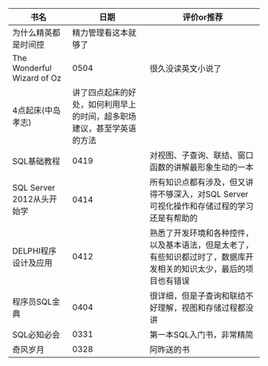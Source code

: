 书名|日期|评价or推荐
--|--|--
为什么精英都是时间控| 精力管理看这本就够了
The Wonderful Wizard of Oz|0504|很久没读英文小说了
4点起床(中岛孝志)|讲了四点起床的好处，如何利用早上的时间，超多职场建议，甚至学英语的方法
SQL基础教程|0419|对视图、子查询、联结、窗口函数的讲解最形象生动的一本
SQL Server 2012从头开始学|0414|所有知识点都有涉及，但又讲得不够深入，对SQL Server可视化操作和存储过程的学习还是有帮助的
DELPHI程序设计及应用|0412|熟悉了开发环境和各种控件，以及基本语法，但是太老了，有些知识都过时了，数据库开发相关的知识太少，最后的项目也有错误
程序员SQL金典|0404|很详细，但是子查询和联结不好理解，视图和存储过程都没讲
SQL必知必会|0331|第一本SQL入门书，非常精简
奇风岁月|0328|阿昨送的书
